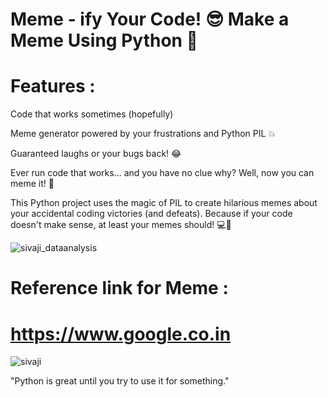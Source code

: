 # Meme - ify Your Code! 😎 Make a Meme Using Python 🐍
# Features :
Code that works sometimes (hopefully)

Meme generator powered by your frustrations and Python PIL 💥

Guaranteed laughs or your bugs back! 😂

Ever run code that works... and you have no clue why? Well, now you can meme it! 🎨

This Python project uses the magic of PIL to create hilarious memes about your accidental coding victories (and defeats). Because if your code doesn't make sense, at least your memes should! 💻🎉

![sivaji_dataanalysis](https://github.com/user-attachments/assets/979873dd-1ba1-4be9-be35-57c1546f43cb)

# Reference link for Meme : 
# https://www.google.co.in

![sivaji](https://github.com/user-attachments/assets/156a7d48-3fb1-4ed4-ae48-2c6a7c2f0c79)

"Python is great until you try to use it for something."
